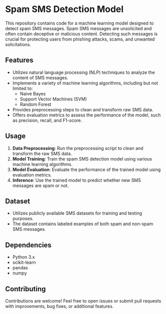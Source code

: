 # Spam SMS Detection Model

This repository contains code for a machine learning model designed to detect spam SMS messages. Spam SMS messages are unsolicited and often contain deceptive or malicious content. Detecting such messages is crucial for protecting users from phishing attacks, scams, and unwanted solicitations.

## Features

- Utilizes natural language processing (NLP) techniques to analyze the content of SMS messages.
- Implements a variety of machine learning algorithms, including but not limited to:
  - Naive Bayes
  - Support Vector Machines (SVM)
  - Random Forest
- Provides preprocessing steps to clean and transform raw SMS data.
- Offers evaluation metrics to assess the performance of the model, such as precision, recall, and F1-score.

## Usage

1. **Data Preprocessing**: Run the preprocessing script to clean and transform the raw SMS data.
2. **Model Training**: Train the spam SMS detection model using various machine learning algorithms.
3. **Model Evaluation**: Evaluate the performance of the trained model using evaluation metrics.
4. **Inference**: Use the trained model to predict whether new SMS messages are spam or not.

## Dataset

- Utilizes publicly available SMS datasets for training and testing purposes.
- The dataset contains labeled examples of both spam and non-spam SMS messages.

## Dependencies

- Python 3.x
- scikit-learn
- pandas
- numpy

## Contributing

Contributions are welcome! Feel free to open issues or submit pull requests with improvements, bug fixes, or additional features.

